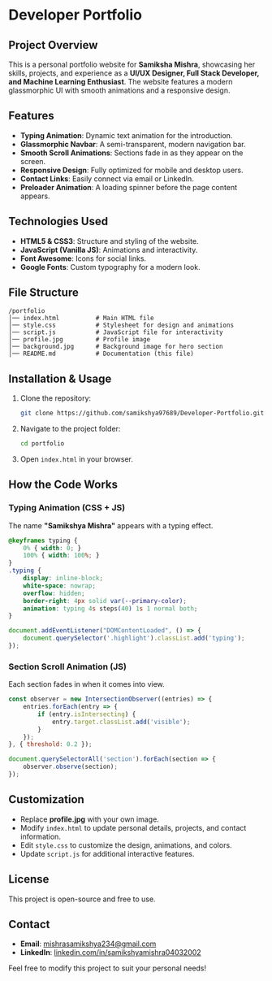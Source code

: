 # Developer Portfolio

## Project Overview
This is a personal portfolio website for **Samiksha Mishra**, showcasing her skills, projects, and experience as a **UI/UX Designer, Full Stack Developer, and Machine Learning Enthusiast**. The website features a modern glassmorphic UI with smooth animations and a responsive design.

## Features
- **Typing Animation**: Dynamic text animation for the introduction.
- **Glassmorphic Navbar**: A semi-transparent, modern navigation bar.
- **Smooth Scroll Animations**: Sections fade in as they appear on the screen.
- **Responsive Design**: Fully optimized for mobile and desktop users.
- **Contact Links**: Easily connect via email or LinkedIn.
- **Preloader Animation**: A loading spinner before the page content appears.

## Technologies Used
- **HTML5 & CSS3**: Structure and styling of the website.
- **JavaScript (Vanilla JS)**: Animations and interactivity.
- **Font Awesome**: Icons for social links.
- **Google Fonts**: Custom typography for a modern look.

## File Structure
```
/portfolio
│── index.html          # Main HTML file
│── style.css           # Stylesheet for design and animations
│── script.js           # JavaScript file for interactivity
│── profile.jpg         # Profile image
│── background.jpg      # Background image for hero section
│── README.md           # Documentation (this file)
```

## Installation & Usage
1. Clone the repository:
   ```sh
   git clone https://github.com/samikshya97689/Developer-Portfolio.git
   ```
2. Navigate to the project folder:
   ```sh
   cd portfolio
   ```
3. Open `index.html` in your browser.

## How the Code Works
### **Typing Animation** (CSS + JS)
The name **"Samikshya Mishra"** appears with a typing effect.
```css
@keyframes typing {
    0% { width: 0; }
    100% { width: 100%; }
}
.typing {
    display: inline-block;
    white-space: nowrap;
    overflow: hidden;
    border-right: 4px solid var(--primary-color);
    animation: typing 4s steps(40) 1s 1 normal both;
}
```
```js
document.addEventListener("DOMContentLoaded", () => {
    document.querySelector('.highlight').classList.add('typing');
});
```

### **Section Scroll Animation** (JS)
Each section fades in when it comes into view.
```js
const observer = new IntersectionObserver((entries) => {
    entries.forEach(entry => {
        if (entry.isIntersecting) {
            entry.target.classList.add('visible');
        }
    });
}, { threshold: 0.2 });

document.querySelectorAll('section').forEach(section => {
    observer.observe(section);
});
```

## Customization
- Replace **profile.jpg** with your own image.
- Modify `index.html` to update personal details, projects, and contact information.
- Edit `style.css` to customize the design, animations, and colors.
- Update `script.js` for additional interactive features.

## License
This project is open-source and free to use.

## Contact
- **Email**: [mishrasamikshya234@gmail.com](mailto:mishrasamikshya234@gmail.com)
- **LinkedIn**: [linkedin.com/in/samikshyamishra04032002](https://www.linkedin.com/in/samikshyamishra04032002)

Feel free to modify this project to suit your personal needs!

